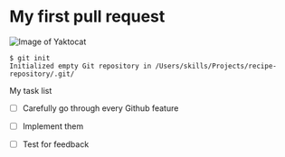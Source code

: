 # <h1> My first pull request


![Image of Yaktocat](https://octodex.github.com/images/yaktocat.png)

```
$ git init
Initialized empty Git repository in /Users/skills/Projects/recipe-repository/.git/
```
My task list
- [ ] Carefully go through every Github feature
- [ ] Implement them
- [ ] Test for feedback
      
